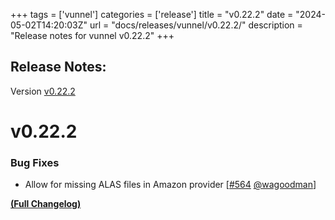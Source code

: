 +++
tags = ['vunnel']
categories = ['release']
title = "v0.22.2"
date = "2024-05-02T14:20:03Z"
url = "docs/releases/vunnel/v0.22.2/"
description = "Release notes for vunnel v0.22.2"
+++

## Release Notes:
Version [v0.22.2](https://github.com/anchore/vunnel/releases/tag/v0.22.2)

# v0.22.2

### Bug Fixes

- Allow for missing ALAS files in Amazon provider [[#564](https://github.com/anchore/vunnel/pull/564) [@wagoodman](https://github.com/wagoodman)]

**[(Full Changelog)](https://github.com/anchore/vunnel/compare/v0.22.1...v0.22.2)**
